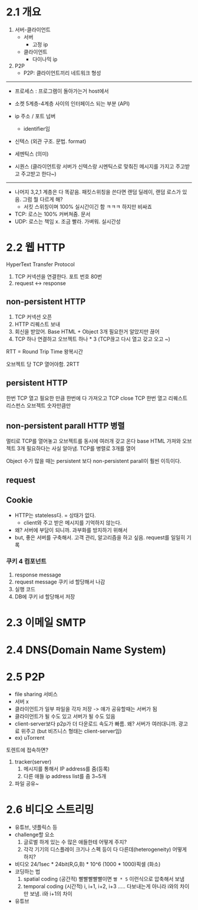 # 2.1 개요
1. 서버-클라이언트
	- 서버
		- 고정 ip
	- 클라이언트
		- 다이나믹 ip
2. P2P
	- P2P: 클라이언트끼리 네트워크 형성
----

- 프로세스 : 프로그램이 돌아가는거 host에서 
- 소켓
	5계층-4계층 사이의 인터페이스 되는 부분 (API)
- ip 주소 / 포트 넘버
	- identifier임

- 신텍스 (외관 구조. 문법. format)
- 세멘틱스  (의미)
- 시퀀스 (클라이언트랑 서버가 신텍스랑 시멘틱스로 맞춰진 메시지를 가지고 주고받고 주고받고 한다~)

---

- 나머지 3,2,1 계층은 다 똑같음. 패킷스위칭을 쓴다면 랜덤 딜레이, 랜덤 로스가 있음. 그럼 뭘 다르게 해? 
	- 서킷 스위칭이며 100% 실시간이긴 함 ㅋㅋㅋ 하지만 비싸죠
- TCP: 로스는 100% 커버쳐줌. 문서
- UDP: 로스는 책임 x. 조금 빨라. 가벼워. 실시간성


# 2.2 웹 HTTP

HyperText Transfer Protocol

1. TCP 커넥션을 연결한다. 포트 번호 80번
2. request <-> response

## non-persistent HTTP
1. TCP 커넥션 오픈
2. HTTP 리퀘스트 보내
3. 회신을 받았어. Base HTML + Object 3개 필요한거 알았지만 끊어
4. TCP 하나 연결하고 오브젝트 하나 * 3 (TCP끊고 다시 열고 갖고 오고 ~)

RTT = Round Trip Time 왕복시간

오브젝트 당 TCP 열어야함. 2RTT 
## persistent HTTP
한번 TCP 열고 필요한 만큼 한번에 다 가져오고 TCP close
TCP 한번 열고 리퀘스트 리스펀스 오브젝트 숫자만큼만



## non-persistent parall HTTP 병렬
멀티로 TCP를 열어놓고 오브젝트를 동시에 여러개 갖고 온다
base HTML 가져와
오브젝트 3개 필요하다는 사실 알아냄.
TCP를 병렬로 3개를 열어

Object 수가 많을 때는 persistent 보다 non-persistent parall이 훨씬 이득이다.

## request

## Cookie
- HTTP는 stateless다. = 상태가 없다.
	- client와 주고 받은 메시지를 기억하지 않는다.
- 왜? 서버에 부담이 되니까. 과부화를 방지하기 위해서
- but, 좋은 서버를 구축해서. 고객 관리, 알고리즘을 하고 싶음. request를 일일히 기록
### 쿠키 4 컴포넌트
1. response message
2. request message 쿠키 id 할당해서 나감
3. 실행 코드
4. DB에 쿠키 id 할당해서 저장

# 2.3 이메일 SMTP
# 2.4 DNS(Domain Name System)
# 2.5 P2P

- file sharing 서비스
- 서버 x
- 클라이언트가 일부 파일을 각자 저장 -> 얘가 공유할때는 서버가 됨
- 클라이언트가 될 수도 있고 서버가 될 수도 있음
- client-server보다 p2p가 더 다운로드 속도가 빠름. 왜? 서버가 여러대니까. 광고료 위주고 (but 비즈니스 형태는 client-server임)
- ex) uTorrent

토렌트에 접속하면?
1. tracker(server) 
	1. 메시지를 통해서 IP address를 줌(등록)
	2. 다른 애들 ip address list를 줌 3~5개
2. 파일 공유~
# 2.6 비디오 스트리밍
- 유튜브, 넷플릭스 등
- challenge할 요소
	1) 글로벌 하게 있는 수 많은 애들한테 어떻게 주지?
	2) 각각 기기의 디스플레이 크기나 스펙 등이 다 다른데(heterogeneity) 어떻게 하지?
- 비디오 24/1sec * 24bit(R,G,B) * 10^6 (1000 * 1000)픽셀 (화소)
- 코딩하는 법
	1. spatial coding (공간적) 
		 빨빨빨빨빨이면 `빨 * 5`  이런식으로 압축해서 보냄
	2. temporal coding (시간적)
		i, i+1, i+2, i+3 ..... 다보내는게 아니라 i와의 차이만 보냄. i와 i+1의 차이
- 유튜브